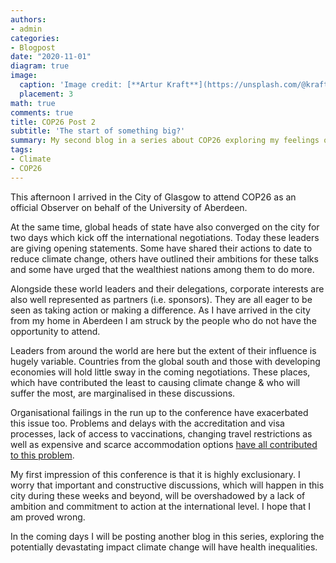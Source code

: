 ```yaml
---
authors:
- admin
categories:
- Blogpost
date: "2020-11-01"
diagram: true
image:
  caption: 'Image credit: [**Artur Kraft**](https://unsplash.com/@kraft)'
  placement: 3
math: true
comments: true
title: COP26 Post 2
subtitle: 'The start of something big?'
summary: My second blog in a series about COP26 exploring my feelings on my first day in Glasgow
tags:
- Climate
- COP26
---
```


This afternoon I arrived in the City of Glasgow to attend COP26 as an official Observer on behalf of the University of Aberdeen.

At the same time, global heads of state have also converged on the city for two days which kick off the international negotiations. Today these leaders are giving opening statements. Some have shared their actions to date to reduce climate change, others have outlined their ambitions for these talks and some have urged that the wealthiest nations among them to do more.

Alongside these world leaders and their delegations, corporate interests are also well represented as partners (i.e. sponsors). They are all eager to be seen as taking action or making a difference. As I have arrived in the city from my home in Aberdeen I am struck by the people who do not have the opportunity to attend.

Leaders from around the world are here but the extent of their influence is hugely variable. Countries from the global south and those with developing economies will hold little sway in the coming negotiations. These places, which have contributed the least to causing climate change & who will suffer the most, are marginalised in these discussions.

Organisational failings in the run up to the conference have exacerbated this issue too. Problems and delays with the accreditation and visa processes, lack of access to vaccinations, changing travel restrictions as well as expensive and scarce accommodation options [have all contributed to this problem](https://www.theguardian.com/environment/2021/oct/30/cop26-will-be-whitest-and-most-privileged-ever-warn-campaigners).

My first impression of this conference is that it is highly exclusionary. I worry that important and constructive discussions, which will happen in this city during these weeks and beyond, will be overshadowed by a lack of ambition and commitment to action at the international level. I hope that I am proved wrong.

In the coming days I will be posting another blog in this series, exploring the potentially devastating impact climate change will have health inequalities.
